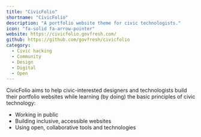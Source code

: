 ```yaml
---
title: "CivicFolio"
shortname: "CivicFolio"
description: "A portfolio website theme for civic technologists."
icon: "fa-solid fa-arrow-pointer"
website: https://civicfolio.govfresh.com/
github: https://github.com/govfresh/civicfolio
category:
  - Civic hacking
  - Community
  - Design
  - Digital
  - Open
---
```


CivicFolio aims to help civic-interested designers and technologists build their portfolio websites while learning (by doing) the basic principles of civic technology:

* Working in public
* Building inclusive, accessible websites
* Using open, collaborative tools and technologies
